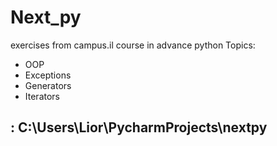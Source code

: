 # Next_py
exercises from campus.il course in advance python
Topics:
 - OOP
 - Exceptions
 - Generators 
 - Iterators
 
 
 ##  : C:\Users\Lior\PycharmProjects\nextpy

